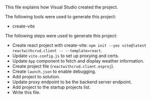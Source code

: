This file explains how Visual Studio created the project.

The following tools were used to generate this project:
- create-vite

The following steps were used to generate this project:
- Create react project with create-vite: `npm init --yes vite@latest reactwithcrud.client -- --template=react`.
- Update `vite.config.js` to set up proxying and certs.
- Update `App` component to fetch and display weather information.
- Create project file (`reactwithcrud.client.esproj`).
- Create `launch.json` to enable debugging.
- Add project to solution.
- Update proxy endpoint to be the backend server endpoint.
- Add project to the startup projects list.
- Write this file.
